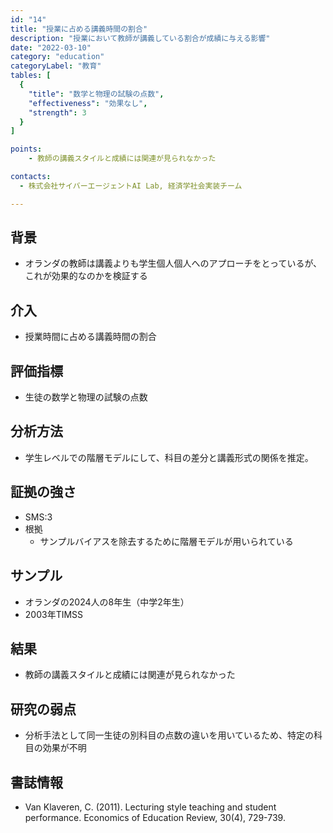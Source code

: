 ```yaml
---
id: "14"
title: "授業に占める講義時間の割合"
description: "授業において教師が講義している割合が成績に与える影響"
date: "2022-03-10"
category: "education"
categoryLabel: "教育"
tables: [
  {
    "title": "数学と物理の試験の点数",
    "effectiveness": "効果なし",
    "strength": 3
  }
]

points:
    - 教師の講義スタイルと成績には関連が見られなかった

contacts:
  - 株式会社サイバーエージェントAI Lab, 経済学社会実装チーム

---
```


## 背景
- オランダの教師は講義よりも学生個人個人へのアプローチをとっているが、これが効果的なのかを検証する

## 介入
- 授業時間に占める講義時間の割合

## 評価指標
- 生徒の数学と物理の試験の点数

## 分析方法
- 学生レベルでの階層モデルにして、科目の差分と講義形式の関係を推定。

## 証拠の強さ
- SMS:3
- 根拠 
    - サンプルバイアスを除去するために階層モデルが用いられている

## サンプル
- オランダの2024人の8年生（中学2年生）
- 2003年TIMSS

## 結果
- 教師の講義スタイルと成績には関連が見られなかった

## 研究の弱点
- 分析手法として同一生徒の別科目の点数の違いを用いているため、特定の科目の効果が不明

## 書誌情報
- Van Klaveren, C. (2011). Lecturing style teaching and student performance. Economics of Education Review, 30(4), 729-739.
